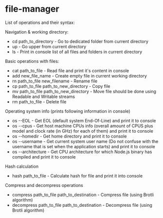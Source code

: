 # file-manager

List of operations and their syntax:

Navigation & working directory:

- cd path_to_directory - Go to dedicated folder from current directory
- up - Go upper from current directory
- ls - Print in console list of all files and folders in current directory

Basic operations with files:

- cat path_to_file - Read file and print it's content in console
- add new_file_name - Create empty file in current working directory
- rn path_to_file new_filename - Rename file
- cp path_to_file path_to_new_directory - Copy file
- mv path_to_file path_to_new_directory - Move file should be done using Readable and Writable streams
- rm path_to_file - Delete file

Operating system info (prints following information in console)

- os --EOL - Get EOL (default system End-Of-Line) and print it to console
- os --cpus - Get host machine CPUs info (overall amount of CPUS plus model and clock rate (in GHz) for each of them) and print it to console
- os --homedir - Get home directory and print it to console
- os --username - Get current system user name (Do not confuse with the username that is set when the application starts) and print it to console
- os --architecture - Get CPU architecture for which Node.js binary has compiled and print it to console

Hash calculation

- hash path_to_file - Calculate hash for file and print it into console

Compress and decompress operations

- compress path_to_file path_to_destination - Compress file (using Brotli algorithm)
- decompress path_to_file path_to_destination - Decompress file (using Brotli algorithm)
